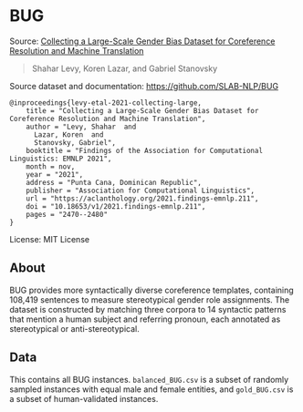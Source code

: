 #  BUG

Source: [Collecting a Large-Scale Gender Bias Dataset for Coreference Resolution and Machine Translation](https://aclanthology.org/2021.findings-emnlp.211)
>Shahar Levy, Koren Lazar, and Gabriel Stanovsky

Source dataset and documentation: https://github.com/SLAB-NLP/BUG

```
@inproceedings{levy-etal-2021-collecting-large,
    title = "Collecting a Large-Scale Gender Bias Dataset for Coreference Resolution and Machine Translation",
    author = "Levy, Shahar  and
      Lazar, Koren  and
      Stanovsky, Gabriel",
    booktitle = "Findings of the Association for Computational Linguistics: EMNLP 2021",
    month = nov,
    year = "2021",
    address = "Punta Cana, Dominican Republic",
    publisher = "Association for Computational Linguistics",
    url = "https://aclanthology.org/2021.findings-emnlp.211",
    doi = "10.18653/v1/2021.findings-emnlp.211",
    pages = "2470--2480"
}
```

License: MIT License

## About

BUG provides more syntactically diverse coreference templates, containing 108,419 sentences to measure stereotypical gender role assignments. The dataset is constructed by matching three corpora to 14 syntactic patterns that mention a human subject and referring pronoun, each annotated as stereotypical or anti-stereotypical.

## Data

This contains all BUG instances. `balanced_BUG.csv` is a subset of randomly sampled instances with equal male and female entities, and `gold_BUG.csv` is a subset of human-validated instances.